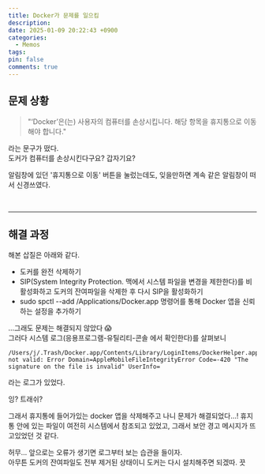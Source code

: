 ```yaml
---
title: Docker가 문제를 일으킴
description: 
date: 2025-01-09 20:22:43 +0900
categories:
  - Memos
tags: 
pin: false
comments: true
---
```

## 문제 상황


> "‘Docker’은(는) 사용자의 컴퓨터를 손상시킵니다. 해당 항목을 휴지통으로 이동해야 합니다."  

라는 문구가 떴다. <br/>도커가 컴퓨터를 손상시킨다구요? 갑자기요?

알림창에 있던 '휴지통으로 이동' 버튼을 눌렀는데도, 잊을만하면 계속 같은 알림창이 떠서 신경쓰였다.



<br/>

---

## 해결 과정

해본 삽질은 아래와 같다.

- 도커를 완전 삭제하기 
- SIP(System Integrity Protection. 맥에서 시스템 파일을 변경을 제한한다)를 비활성화하고 도커의 잔여파일을 삭제한 후 다시 SIP을 활성화하기
- sudo spctl --add /Applications/Docker.app 명령어를 통해 Docker 앱을 신뢰하는 설정을 추가하기

…그래도 문제는 해결되지 않았다 😱
<br/>
그러다 시스템 로그(응용프로그램-유틸리티-콘솔 에서 확인한다)를 살펴보니

```
/Users/j/.Trash/Docker.app/Contents/Library/LoginItems/DockerHelper.app/Contents/MacOS/DockerHelper not valid: Error Domain=AppleMobileFileIntegrityError Code=-420 "The signature on the file is invalid" UserInfo=
```
라는 로그가 있었다. 

잉? 트래쉬? 

그래서 휴지통에 들어가있는 docker 앱을 삭제해주고 나니 문제가 해결되었다…!
휴지통 안에 있는 파일이 여전히 시스템에서 참조되고 있었고, 그래서 보안 경고 메시지가 뜨고있었던 것 같다.

허무… 앞으로는 오류가 생기면 로그부터 보는 습관을 들이자.
<br/>아무튼 도커의 잔여파일도 전부 제거된 상태이니 도커는 다시 설치해주면 되겠따. 끗